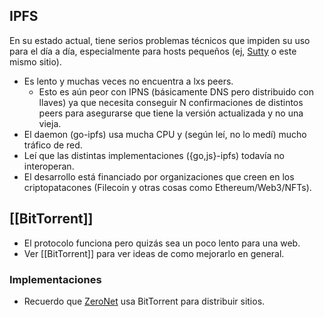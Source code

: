 ## IPFS

En su estado actual, tiene serios problemas técnicos que impiden su uso para el día a día, especialmente para hosts pequeños (ej, [Sutty](https://sutty.coop.ar) o este mismo sitio).

-   Es lento y muchas veces no encuentra a lxs peers.
    -   Esto es aún peor con IPNS (básicamente DNS pero distribuido con llaves) ya que necesita conseguir N confirmaciones de distintos peers para asegurarse que tiene la versión actualizada y no una vieja.
-   El daemon (go-ipfs) usa mucha CPU y (según leí, no lo medí) mucho tráfico de red. 
-   Leí que las distintas implementaciones ({go,js}-ipfs) todavía no interoperan.
-   El desarrollo está financiado por organizaciones que creen en los criptopatacones (Filecoin y otras cosas como Ethereum/Web3/NFTs).

## [[BitTorrent]]

-   El protocolo funciona pero quizás sea un poco lento para una web.
-   Ver [[BitTorrent]] para ver ideas de como mejorarlo en general.

### Implementaciones

-   Recuerdo que [ZeroNet](https://zeronet.io) usa BitTorrent para distribuir sitios.

